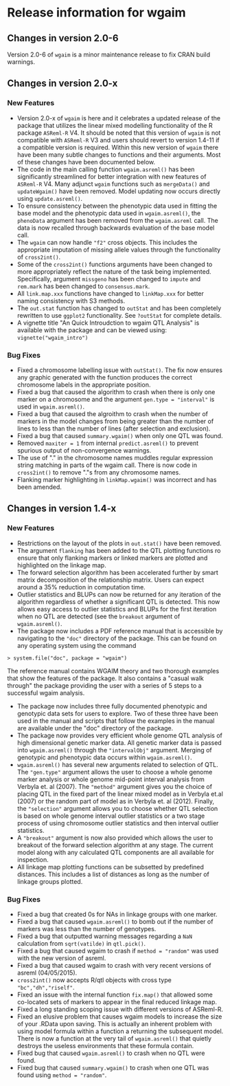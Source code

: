 # Release information for wgaim

## Changes in version 2.0-6

Version 2.0-6 of `wgaim` is a minor maintenance release to fix CRAN build warnings.

## Changes in version 2.0-x
### New Features

- Version 2.0-x of `wgaim` is here and it celebrates
a updated release of the package that utilizes the linear mixed
modelling functionality of the R package `ASReml-R` V4. It
should be noted that this version of `wgaim` is not compatible
with `ASReml-R` V3 and users should revert to version 1.4-11 if
a compatible version is required. Within this new version of
`wgaim` there have been many subtle changes to functions and
their arguments. Most of these changes have been documented below.
- The code in the main calling function `wgaim.asreml()` has been
significantly streamlined for better integration with new features
of `ASReml-R` V4. Many adjunct `wgaim` functions such as
`mergeData()` and `updateWgaim()` have been removed. Model
updating now occurs directly using `update.asreml()`.
- To ensure consistency between the phenotypic data used in
fitting the base model and the phenotypic data used in `wgaim.asreml()`,
the `phenoData` argument has been removed from the
`wgaim.asreml` call. The data is now recalled through
backwards evaluation of the base model call.
- The `wgaim` can now handle `"f2"` cross objects. This
includes the appropriate imputation of missing allele values through the
functionality of `cross2int()`.
- Some of the `cross2int()` functions arguments have been
changed to more appropriately reflect the nature of the task being
implemented. Specifically, argument `missgeno` has been changed to
`impute` and `rem.mark` has been changed to
`consensus.mark`.
- All `link.map.xxx` functions have changed to
`linkMap.xxx` for better naming consistency with S3 methods.
- The `out.stat` function has changed to `outStat` and has
been completely rewritten to use `ggplot2` functionality. See
`?outStat` for complete details.
- A vignette title "An Quick Introudction to wgaim QTL Analysis"
is available with the package and can be viewed using: `vignette("wgaim_intro")`

### Bug Fixes

- Fixed a chromosome labelling issue with `outStat()`. The
fix now ensures any graphic generated with the function produces the
correct chromosome labels in the appropriate position.
- Fixed a bug that caused the algorithm to crash when there is
only one marker on a chromosome and the argument `gen.type =
"interval"` is used in `wgaim.asreml()`.
- Fixed a bug that caused the algroithm to crash when
the number of markers in the model changes from being greater than
the number of lines to less than the number of lines (after
selection and exclusion).
- Fixed a bug that caused `summary.wgaim()` when only one
QTL was found.
- Removed `maxiter = 1` from internal
`predict.asreml()` to prevent spurious output of
non-convergence warnings.
- The use of "." in the chromosome names muddles regular
expression string matching in parts of the wgaim call. There is now
code in `cross2int()` to remove "."s from any chromosome names.
- Flanking marker highlighting in `linkMap.wgaim()` was
incorrect and has been amended.

## Changes in version 1.4-x
### New Features

- Restrictions on the layout of the plots in `out.stat()`
have been removed.
- The argument `flanking` has been added to the QTL
plotting functions ro ensure that only flanking markers or
linked markers are plotted and highlighted on the linkage map.
- The forward selection algorithm has been accelerated further
by smart matrix decomposition of the relationship matrix. Users
can expect around a 35\% reduction in computation time.
- Outlier statistics and BLUPs can now be returned for any
iteration of the algorithm regardless of whether a
significant QTL is detected. This now allows easy access to
outlier statistics and BLUPs for the first iteration when no QTL
are detected (see the `breakout` argument of `wgaim.asreml()`.
- The package now includes a PDF reference manual that is accessible by
navigating to the `"doc"` directory of the package. This can
be found on any operating system using the command

`> system.file("doc", package = "wgaim")`

The reference manual contains WGAIM theory and two thorough examples that show the
features of the package. It also contains a "casual walk through"
the package providing the user with a series of 5 steps to a successful wgaim
analysis.
- The package now includes three fully documented phenotypic
and genotypic data sets for users to explore. Two of these three
have been used in the manual and scripts that follow the
examples in the manual are available under the "doc" directory of the package.
- The package now provides very efficient whole genome QTL analysis of high
dimensional genetic marker data. All genetic marker data is passed
into `wgaim.asreml()` through the `"intervalObj"`
argument. Merging of genotypic and phenotypic data occurs within
`wgaim.asreml()`.
- `wgaim.asreml()` has several new arguments related
to selection of QTL. The `"gen.type"` argument allows the user to
choose a whole genome marker analysis or whole genome mid-point
interval analysis from Verbyla et. al (2007). The `"method"` argument gives you the choice of placing
QTL in the fixed part of the linear mixed model as in Verbyla et.al
(2007) or the random part of model as in Verbyla et. al
(2012). Finally, the `"selection"` argument allows you to choose whether QTL selection
is based on whole genome interval outlier statistics or a two stage process of
using chromosome outlier statistics and then interval outlier
statistics.
- A `"breakout"` argument is now also provided which allows
the user to breakout of the forward selection algorithm at any
stage. The current model along with any calculated QTL components are
all available for inspection.
- All linkage map plotting functions can be subsetted by
predefined distances. This includes a list of distances as long as the
number of linkage groups plotted.

### Bug Fixes

- Fixed a bug that created 0s for NAs in linkage groups with one
marker.
- Fixed a bug that caused `wgaim.asreml()` to bomb out if
the number of markers was less than the number of genotypes.
- Fixed a bug that outputted warning messages regarding a
`NaN` calculation from `sqrt(vatilde)` in `qtl.pick()`.
- Fixed a bug that caused wgaim to crash if `method =
"random"` was used with the new version of asreml.
- Fixed a bug that caused wgaim to crash with very recent
versions of asreml (04/05/2015).
- `cross2int()` now accepts R/qtl objects with cross type
`"bc","dh","riself"`.
- Fixed an issue with the internal function `fix.map()` that
allowed some co-located sets of markers to appear in the final
reduced linkage map.
- Fixed a long standing scoping issue with different versions of ASReml-R.
- Fixed an elusive problem that causes wgaim models to increase the size
of your .RData upon saving. This is actually an inherent problem with
using model formula within a function a returning the subsequent
model. There is now a function at the very tail of
`wgaim.asreml()` that quietly destroys the useless environments
that these formula contain.
- Fixed bug that caused `wgaim.asreml()` to crash when no QTL
were found.
- Fixed bug that caused `summary.wgaim()` to crash when one
QTL was found using `method = "random"`.
